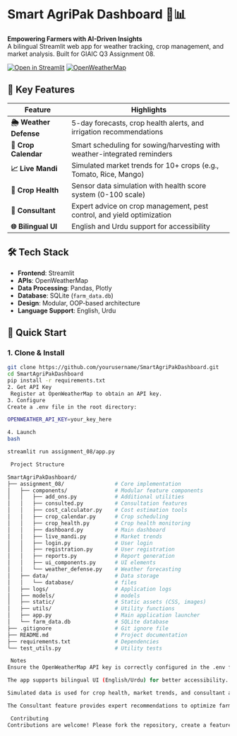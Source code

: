 # Smart AgriPak Dashboard 🌱📊

**Empowering Farmers with AI-Driven Insights**  
A bilingual Streamlit web app for weather tracking, crop management, and market analysis. Built for GIAIC Q3 Assignment 08.

[![Open in Streamlit](https://static.streamlit.io/badges/streamlit_badge_black_white.svg)](https://agrigrow.streamlit.app/) 
[![OpenWeatherMap](https://img.shields.io/badge/Powered%20by-OpenWeatherMap-%23007bbb)](https://openweathermap.org/)

## 🌟 Key Features

| Feature                | Highlights                                                                 |
|------------------------|----------------------------------------------------------------------------|
| **🌦️ Weather Defense** | 5-day forecasts, crop health alerts, and irrigation recommendations        |
| **📅 Crop Calendar**   | Smart scheduling for sowing/harvesting with weather-integrated reminders   |
| **📈 Live Mandi**      | Simulated market trends for 10+ crops (e.g., Tomato, Rice, Mango)          |
| **🌱 Crop Health**     | Sensor data simulation with health score system (0-100 scale)              |
| **🤝 Consultant**      | Expert advice on crop management, pest control, and yield optimization     |
| **🌐 Bilingual UI**    | English and Urdu support for accessibility                                |

## 🛠️ Tech Stack

- **Frontend**: Streamlit
- **APIs**: OpenWeatherMap
- **Data Processing**: Pandas, Plotly
- **Database**: SQLite (`farm_data.db`)
- **Design**: Modular, OOP-based architecture
- **Language Support**: English, Urdu


## 🚀 Quick Start

### 1. Clone & Install
```bash
git clone https://github.com/yourusername/SmartAgriPakDashboard.git
cd SmartAgriPakDashboard
pip install -r requirements.txt
2. Get API Key
 Register at OpenWeatherMap to obtain an API key.
3. Configure
Create a .env file in the root directory:

OPENWEATHER_API_KEY=your_key_here

4. Launch
bash

streamlit run assignment_08/app.py

 Project Structure

SmartAgriPakDashboard/
├── assignment_08/                # Core implementation
│   ├── components/               # Modular feature components
│   │   ├── add_ons.py            # Additional utilities
│   │   ├── consulted.py          # Consultation features
│   │   ├── cost_calculator.py    # Cost estimation tools
│   │   ├── crop_calendar.py      # Crop scheduling
│   │   ├── crop_health.py        # Crop health monitoring
│   │   ├── dashboard.py          # Main dashboard
│   │   ├── live_mandi.py         # Market trends
│   │   ├── login.py              # User login
│   │   ├── registration.py       # User registration
│   │   ├── reports.py            # Report generation
│   │   ├── ui_components.py      # UI elements
│   │   └── weather_defense.py    # Weather forecasting
│   ├── data/                     # Data storage
│   │   └── database/             # files
│   ├── logs/                     # Application logs
│   ├── models/                   # models
│   ├── static/                   # Static assets (CSS, images)
│   ├── utils/                    # Utility functions
│   ├── app.py                    # Main application launcher
│   └── farm_data.db              # SQLite database
├── .gitignore                    # Git ignore file
├── README.md                     # Project documentation
├── requirements.txt              # Dependencies
└── test_utils.py                 # Utility tests

 Notes
Ensure the OpenWeatherMap API key is correctly configured in the .env file.

The app supports bilingual UI (English/Urdu) for better accessibility.

Simulated data is used for crop health, market trends, and consultant advice for demo purposes.

The Consultant feature provides expert recommendations to optimize farming practices.

 Contributing
Contributions are welcome! Please fork the repository, create a feature branch, and submit a pull request.

